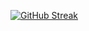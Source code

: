 <!--
**rockyrelay/rockyrelay** is a ✨ _special_ ✨ repository because its `README.md` (this file) appears on your GitHub profile.

Here are some ideas to get you started:

- 🔭 I’m currently working on ...
- 🌱 I’m currently learning ...
- 👯 I’m looking to collaborate on ...
- 🤔 I’m looking for help with ...
- 💬 Ask me about ...
- 📫 How to reach me: ...
- 👩🏻‍💻 Pronouns: ...
- ⚡ Fun fact: ...
-->

[![GitHub Streak](https://streak-stats.demolab.com?user=georgiaewhitney&theme=ocean-gradient&hide_border=true&border_radius=9.4&date_format=j%20M%5B%20Y%5D)](https://git.io/streak-stats)
